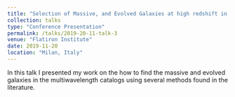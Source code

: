 ```yaml
---
title: "Selection of Massive, and Evolved Galaxies at high redshift in CANDELS"
collection: talks
type: "Conference Presentation"
permalink: /talks/2019-20-11-talk-3
venue: "Flatiron Institute"
date: 2019-11-20
location: "Milan, Italy"
---
```


In this talk I presented my work on the how to find the massive and evolved galaxies in the multiwavelength catalogs using several methods found in the literature.
